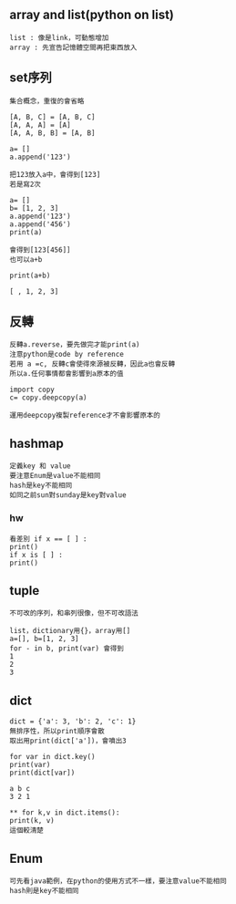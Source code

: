 ## array and list(python on list)

    list : 像是link，可動態增加
    array : 先宣告記憶體空間再把東西放入

## set序列

    集合概念，重復的會省略

    [A, B, C] = [A, B, C]
    [A, A, A] = [A]
    [A, A, B, B] = [A, B]

    a= []
    a.append('123')

    把123放入a中，會得到[123]
    若是寫2次
    
    a= []
    b= [1, 2, 3]
    a.append('123')
    a.append('456')
    print(a)
    
    會得到[123[456]]    
    也可以a+b

    print(a+b)

    [ , 1, 2, 3]

## 反轉
    
    反轉a.reverse，要先做完才能print(a)
    注意python是code by reference
    若用 a =c, 反轉c會使得來源被反轉，因此a也會反轉
    所以a.任何事情都會影響到a原本的值
   
    import copy
    c= copy.deepcopy(a)

	運用deepcopy複製reference才不會影響原本的

## hashmap
	
	定義key 和 value
	要注意Enum是value不能相同
	hash是key不能相同
	如同之前sun對sunday是key對value
  
### hw 
	
	看差別 if x == [ ] :
  	print()
	if x is [ ] :
	print()

## tuple 

    不可改的序列，和串列很像，但不可改語法

    list，dictionary用{}，array用[]
    a=[], b=[1, 2, 3]
    for - in b, print(var) 會得到
    1
    2
    3

## dict 

    dict = {'a': 3, 'b': 2, 'c': 1}
    無排序性，所以print順序會散
    取出用print(dict['a'])，會噴出3

    for var in dict.key()
    print(var)
    print(dict[var])

    a b c
    3 2 1

    ** for k,v in dict.items(): 
    print(k, v)
    這個較清楚

## Enum 

    可先看java範例，在python的使用方式不一樣，要注意value不能相同
    hash則是key不能相同

